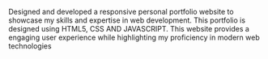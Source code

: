  Designed and developed a responsive personal portfolio website to showcase my skills and expertise in web development. This portfolio is designed using HTML5, CSS AND JAVASCRIPT. This website provides a engaging user experience while highlighting my proficiency in modern web technologies
